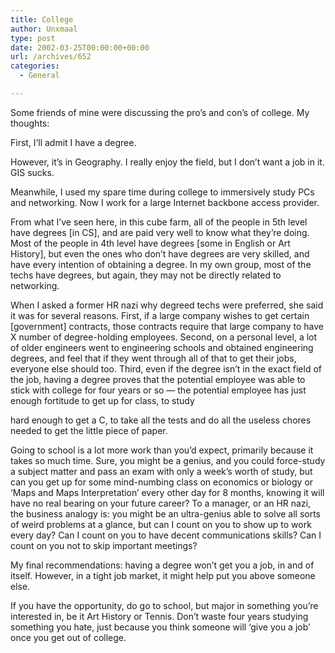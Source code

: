 ```yaml
---
title: College
author: Unxmaal
type: post
date: 2002-03-25T00:00:00+00:00
url: /archives/652
categories:
  - General

---
```

Some friends of mine were discussing the pro&#8217;s and con&#8217;s of college. My thoughts:

First, I&#8217;ll admit I have a degree. 

However, it&#8217;s in Geography. I really enjoy the field, but I don&#8217;t want a job in it. GIS sucks. 

Meanwhile, I used my spare time during college to immersively study PCs and networking. Now I work for a large Internet backbone access provider.

From what I&#8217;ve seen here, in this cube farm, all of the people in 5th level have degrees [in CS], and are paid very well to know what they&#8217;re doing. Most of the people in 4th level have degrees [some in English or Art History], but even the ones who don&#8217;t have degrees are very skilled, and have every intention of obtaining a degree. In my own group, most of the techs have degrees, but again, they may not be directly related to networking.

When I asked a former HR nazi why degreed techs were preferred, she said it was for several reasons. First, if a large company wishes to get certain [government] contracts, those contracts require that large company to have X number of degree-holding employees. Second, on a personal level, a lot of older engineers went to engineering schools and obtained engineering degrees, and feel that if they went through all of that to get their jobs, everyone else should too. Third, even if the degree isn&#8217;t in the exact field of the job, having a degree proves that the potential employee was able to stick with college for four years or so &#8212; the potential employee has just enough fortitude to get up for class, to study

hard enough to get a C, to take all the tests and do all the useless chores needed to get the little piece of paper. 

Going to school is a lot more work than you&#8217;d expect, primarily because it takes so much time. Sure, you might be a genius, and you could force-study a subject matter and pass an exam with only a week&#8217;s worth of study, but can you get up for some mind-numbing class on economics or biology or &#8216;Maps and Maps Interpretation&#8217; every other day for 8 months, knowing it will have no real bearing on your future career? To a manager, or an HR nazi, the business analogy is: you might be an ultra-genius able to solve all sorts of weird problems at a glance, but can I count on you to show up to work every day? Can I count on you to have decent communications skills? Can I count on you not to skip important meetings?

My final recommendations: having a degree won&#8217;t get you a job, in and of itself. However, in a tight job market, it might help put you above someone else. 

If you have the opportunity, do go to school, but major in something you&#8217;re interested in, be it Art History or Tennis. Don&#8217;t waste four years studying something you hate, just because you think someone will &#8216;give you a job&#8217; once you get out of college.